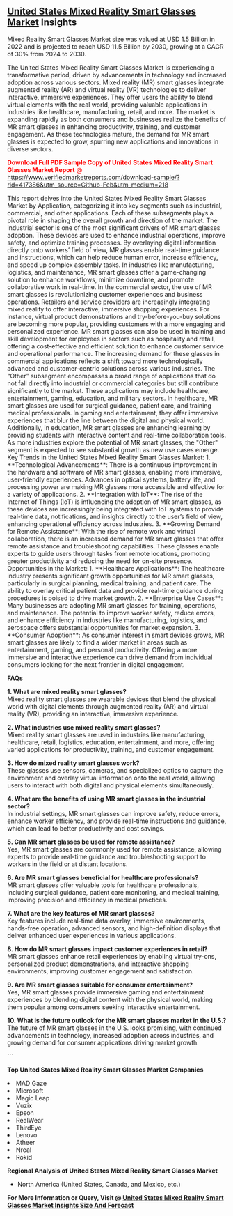 <h2><a href="https://www.verifiedmarketreports.com/download-sample/?rid=417386&amp;utm_source=Github-Feb&amp;utm_medium=218" target="_blank">United States Mixed Reality Smart Glasses Market</a> Insights</h2><p>Mixed Reality Smart Glasses Market size was valued at USD 1.5 Billion in 2022 and is projected to reach USD 11.5 Billion by 2030, growing at a CAGR of 30% from 2024 to 2030.</p><p> <p>The United States Mixed Reality Smart Glasses Market is experiencing a transformative period, driven by advancements in technology and increased adoption across various sectors. Mixed reality (MR) smart glasses integrate augmented reality (AR) and virtual reality (VR) technologies to deliver interactive, immersive experiences. They offer users the ability to blend virtual elements with the real world, providing valuable applications in industries like healthcare, manufacturing, retail, and more. The market is expanding rapidly as both consumers and businesses realize the benefits of MR smart glasses in enhancing productivity, training, and customer engagement. As these technologies mature, the demand for MR smart glasses is expected to grow, spurring new applications and innovations in diverse sectors. <p><span class=""><span style="color: #ff0000;"><strong>Download Full PDF Sample Copy of United States Mixed Reality Smart Glasses Market Report</strong> @ </span><a href="https://www.verifiedmarketreports.com/download-sample/?rid=417386&amp;utm_source=Github-Feb&amp;utm_medium=218" target="_blank">https://www.verifiedmarketreports.com/download-sample/?rid=417386&amp;utm_source=Github-Feb&amp;utm_medium=218</a></span></p> This report delves into the United States Mixed Reality Smart Glasses Market by Application, categorizing it into key segments such as industrial, commercial, and other applications. Each of these subsegments plays a pivotal role in shaping the overall growth and direction of the market. The industrial sector is one of the most significant drivers of MR smart glasses adoption. These devices are used to enhance industrial operations, improve safety, and optimize training processes. By overlaying digital information directly onto workers’ field of view, MR glasses enable real-time guidance and instructions, which can help reduce human error, increase efficiency, and speed up complex assembly tasks. In industries like manufacturing, logistics, and maintenance, MR smart glasses offer a game-changing solution to enhance workflows, minimize downtime, and promote collaborative work in real-time. In the commercial sector, the use of MR smart glasses is revolutionizing customer experiences and business operations. Retailers and service providers are increasingly integrating mixed reality to offer interactive, immersive shopping experiences. For instance, virtual product demonstrations and try-before-you-buy solutions are becoming more popular, providing customers with a more engaging and personalized experience. MR smart glasses can also be used in training and skill development for employees in sectors such as hospitality and retail, offering a cost-effective and efficient solution to enhance customer service and operational performance. The increasing demand for these glasses in commercial applications reflects a shift toward more technologically advanced and customer-centric solutions across various industries. The “Other” subsegment encompasses a broad range of applications that do not fall directly into industrial or commercial categories but still contribute significantly to the market. These applications may include healthcare, entertainment, gaming, education, and military sectors. In healthcare, MR smart glasses are used for surgical guidance, patient care, and training medical professionals. In gaming and entertainment, they offer immersive experiences that blur the line between the digital and physical world. Additionally, in education, MR smart glasses are enhancing learning by providing students with interactive content and real-time collaboration tools. As more industries explore the potential of MR smart glasses, the "Other" segment is expected to see substantial growth as new use cases emerge. Key Trends in the United States Mixed Reality Smart Glasses Market: 1. **Technological Advancements**: There is a continuous improvement in the hardware and software of MR smart glasses, enabling more immersive, user-friendly experiences. Advances in optical systems, battery life, and processing power are making MR glasses more accessible and effective for a variety of applications. 2. **Integration with IoT**: The rise of the Internet of Things (IoT) is influencing the adoption of MR smart glasses, as these devices are increasingly being integrated with IoT systems to provide real-time data, notifications, and insights directly to the user’s field of view, enhancing operational efficiency across industries. 3. **Growing Demand for Remote Assistance**: With the rise of remote work and virtual collaboration, there is an increased demand for MR smart glasses that offer remote assistance and troubleshooting capabilities. These glasses enable experts to guide users through tasks from remote locations, promoting greater productivity and reducing the need for on-site presence. Opportunities in the Market: 1. **Healthcare Applications**: The healthcare industry presents significant growth opportunities for MR smart glasses, particularly in surgical planning, medical training, and patient care. The ability to overlay critical patient data and provide real-time guidance during procedures is poised to drive market growth. 2. **Enterprise Use Cases**: Many businesses are adopting MR smart glasses for training, operations, and maintenance. The potential to improve worker safety, reduce errors, and enhance efficiency in industries like manufacturing, logistics, and aerospace offers substantial opportunities for market expansion. 3. **Consumer Adoption**: As consumer interest in smart devices grows, MR smart glasses are likely to find a wider market in areas such as entertainment, gaming, and personal productivity. Offering a more immersive and interactive experience can drive demand from individual consumers looking for the next frontier in digital engagement. <p><strong>FAQs</strong></p> <p><strong>1. What are mixed reality smart glasses?</strong><br> Mixed reality smart glasses are wearable devices that blend the physical world with digital elements through augmented reality (AR) and virtual reality (VR), providing an interactive, immersive experience.</p> <p><strong>2. What industries use mixed reality smart glasses?</strong><br> Mixed reality smart glasses are used in industries like manufacturing, healthcare, retail, logistics, education, entertainment, and more, offering varied applications for productivity, training, and customer engagement.</p> <p><strong>3. How do mixed reality smart glasses work?</strong><br> These glasses use sensors, cameras, and specialized optics to capture the environment and overlay virtual information onto the real world, allowing users to interact with both digital and physical elements simultaneously.</p> <p><strong>4. What are the benefits of using MR smart glasses in the industrial sector?</strong><br> In industrial settings, MR smart glasses can improve safety, reduce errors, enhance worker efficiency, and provide real-time instructions and guidance, which can lead to better productivity and cost savings.</p> <p><strong>5. Can MR smart glasses be used for remote assistance?</strong><br> Yes, MR smart glasses are commonly used for remote assistance, allowing experts to provide real-time guidance and troubleshooting support to workers in the field or at distant locations.</p> <p><strong>6. Are MR smart glasses beneficial for healthcare professionals?</strong><br> MR smart glasses offer valuable tools for healthcare professionals, including surgical guidance, patient care monitoring, and medical training, improving precision and efficiency in medical practices.</p> <p><strong>7. What are the key features of MR smart glasses?</strong><br> Key features include real-time data overlay, immersive environments, hands-free operation, advanced sensors, and high-definition displays that deliver enhanced user experiences in various applications.</p> <p><strong>8. How do MR smart glasses impact customer experiences in retail?</strong><br> MR smart glasses enhance retail experiences by enabling virtual try-ons, personalized product demonstrations, and interactive shopping environments, improving customer engagement and satisfaction.</p> <p><strong>9. Are MR smart glasses suitable for consumer entertainment?</strong><br> Yes, MR smart glasses provide immersive gaming and entertainment experiences by blending digital content with the physical world, making them popular among consumers seeking interactive entertainment.</p> <p><strong>10. What is the future outlook for the MR smart glasses market in the U.S.?</strong><br> The future of MR smart glasses in the U.S. looks promising, with continued advancements in technology, increased adoption across industries, and growing demand for consumer applications driving market growth.</p> ```</p><p><strong>Top United States Mixed Reality Smart Glasses Market Companies</strong></p><div data-test-id=""><p><li>MAD Gaze</li><li> Microsoft</li><li> Magic Leap</li><li> Vuzix</li><li> Epson</li><li> RealWear</li><li> ThirdEye</li><li> Lenovo</li><li> Atheer</li><li> Nreal</li><li> Rokid</li></p><div><strong>Regional Analysis of&nbsp;United States Mixed Reality Smart Glasses Market</strong></div><ul><li dir="ltr"><p dir="ltr">North America&nbsp;(United States, Canada, and Mexico, etc.)</p></li></ul><p><strong>For More Information or Query, Visit @&nbsp;</strong><strong><a href="https://www.verifiedmarketreports.com/product/mixed-reality-smart-glasses-market/?utm_source=Github-Feb&amp;utm_medium=218" target="_blank">United States Mixed Reality Smart Glasses Market Insights Size And Forecast</a></strong></p></div>

